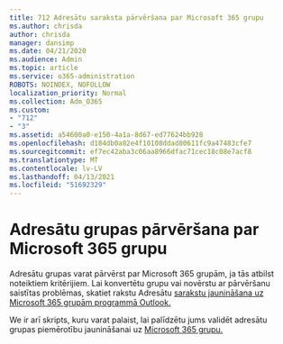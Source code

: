 ```yaml
---
title: 712 Adresātu saraksta pārvēršana par Microsoft 365 grupu
ms.author: chrisda
author: chrisda
manager: dansimp
ms.date: 04/21/2020
ms.audience: Admin
ms.topic: article
ms.service: o365-administration
ROBOTS: NOINDEX, NOFOLLOW
localization_priority: Normal
ms.collection: Adm_O365
ms.custom:
- "712"
- "3"
ms.assetid: a54600a0-e150-4a1a-8d67-ed77624bb928
ms.openlocfilehash: d184db0a82e4f10108ddad80611fc9a47483cfe7
ms.sourcegitcommit: ef7ec42aba3c06aa8966dfac71cec18c08e7acf8
ms.translationtype: MT
ms.contentlocale: lv-LV
ms.lasthandoff: 04/13/2021
ms.locfileid: "51692329"
---
```

# <a name="convert-a-distribution-group-to-a-microsoft-365-group"></a>Adresātu grupas pārvēršana par Microsoft 365 grupu

Adresātu grupas varat pārvērst par Microsoft 365 grupām, ja tās atbilst noteiktiem kritērijiem. Lai konvertētu grupu vai novērstu ar pārvēršanu saistītas problēmas, skatiet rakstu Adresātu [sarakstu jaunināšana uz Microsoft 365 grupām programmā Outlook.](https://docs.microsoft.com/microsoft-365/admin/manage/upgrade-distribution-lists)

We ir arī skripts, kuru varat palaist, lai palīdzētu jums validēt adresātu grupas piemērotību jaunināšanai uz [Microsoft 365 grupu.](https://aka.ms/DLToM365Group)